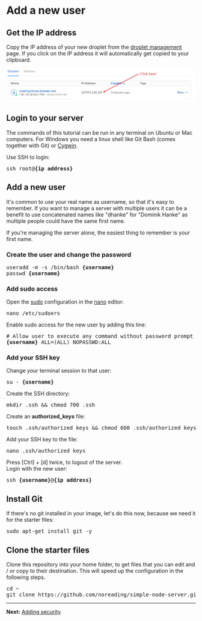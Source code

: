 # Add a new user

## Get the IP address

Copy the IP address of your new droplet from the [droplet management](https://cloud.digitalocean.com/droplets) page. If you click on the IP address it will automatically get copied to your clipboard.

<img src="./images/do-get-ip.jpg" alt="SSH Key Management page" width="500">

## Login to your server

The commands of this tutorial can be run in any terminal on Ubuntu or Mac computers. For Windows you need a linux shell like Git Bash (comes together with Git) or [Cygwin](http://www.cygwin.com/).

Use SSH to login:  
<pre>
ssh root@<b>{ip address}</b>
</pre>

## Add a new user

It's common to use your real name as username, so that it's easy to remember. If you want to manage a server with multiple users it can be a benefit to use concatenated names like "dhanke" for "Dominik Hanke" as multiple people could have the same first name.

If you're managing the server alone, the easiest thing to remember is your first name.

### Create the user and change the password

<pre>
useradd -m -s /bin/bash <b>{username}</b>
passwd <b>{username}</b>
</pre>

### Add sudo access

Open the [sudo](https://www.howtoforge.com/tutorial/sudo-beginners-guide/) configuration in the [nano](https://www.nano-editor.org/) editor:  

<pre>
nano /etc/sudoers
</pre>

Enable sudo access for the new user by adding this line:  
<pre>
# Allow user to execute any command without password prompt
<b>{username}</b> ALL=(ALL) NOPASSWD:ALL
</pre>

### Add your SSH key

Change your terminal session to that user:  
<pre>
su - <b>{username}</b>
</pre>

Create the SSH directory:  
<pre>
mkdir .ssh &amp;&amp; chmod 700 .ssh
</pre>

Create an __authorized_keys__ file:  
<pre>
touch .ssh/authorized_keys &amp;&amp; chmod 600 .ssh/authorized_keys
</pre>

Add your SSH key to the file:  
<pre>
nano .ssh/authorized_keys
</pre>

Press [Ctrl] + [d] twice, to logout of the server.  
Login with the new user:  
<pre>
ssh <b>{username}</b>@<b>{ip address}</b>
</pre>

## Install Git

If there's no git installed in your image, let's do this now, because we need it for the starter files:  
<pre>
sudo apt-get install git -y
</pre>

## Clone the starter files

Clone this repository into your home folder, to get files that you can edit and / or copy to their destination. This will speed up the configuration in the following steps.

<pre>
cd ~
git clone https://github.com/noreading/simple-node-server.git
</pre>

---
__Next:__ [Adding security](./add-security.md)
